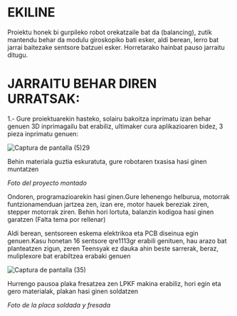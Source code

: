 # EKILINE


Proiektu honek bi gurpileko robot orekatzaile bat da (balancing), zutik mantendu behar da modulu giroskopiko bati esker, aldi berean, lerro bat jarrai baitezake sentsore batzuei esker.
Horretarako hainbat pauso jarraitu ditugu.


# JARRAITU BEHAR DIREN URRATSAK:


  1.- Gure proiektuarekin hasteko, solairu bakoitza inprimatu izan behar genuen 3D inprimagailu bat erabiliz, ultimaker cura aplikazioaren bidez, 3 pieza inprimatu genuen:

![Captura de pantalla (5)29](https://github.com/iikergnlz/EKILINE/assets/157123558/6fbf521b-18e9-4261-8967-a8887137901e)

Behin materiala guztia eskuratuta, gure robotaren txasisa hasi ginen muntatzen

*Foto del proyecto montado*

Ondoren, programazioarekin hasi ginen.Gure lehenengo helburua, motorrak funtzionamenduan jartzea zen, izan ere, motor hauek bereziak ziren, stepper motorrak ziren.
Behin hori lortuta, balanzin kodigoa hasi ginen garatzen (Falta tema por rellenar)

Aldi berean, sentsoreen eskema elektrikoa eta PCB diseinua egin genuen.Kasu honetan 16 sentsore qre1113gr erabili genituen, hau arazo bat planteatzen zigun, zeren Teensyak ez dauka
ahin beste sarrerak, beraz, muliplexore bat erabiltzea erabaki genuen

![Captura de pantalla (35)](https://github.com/iikergnlz/EKILINE/assets/157123558/56e7858b-b12f-475b-b7ef-88885f73aa4b)

Hurrengo pausoa plaka fresatzea zen LPKF makina erabiliz, hori egin eta gero materialak, plakan hasi ginen soldatzen

*Foto de la placa soldada y fresada*



